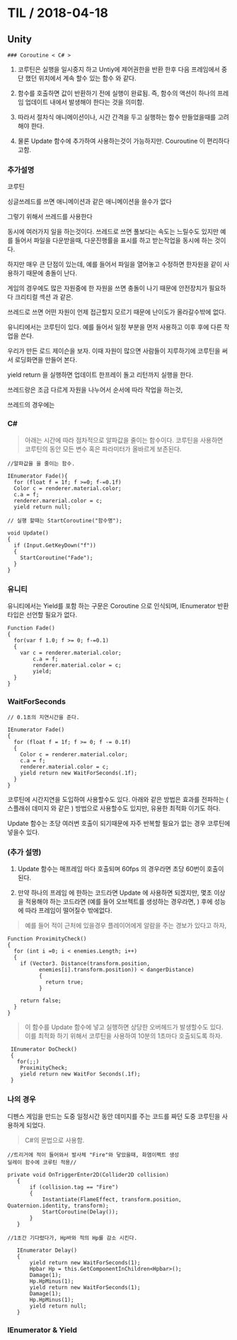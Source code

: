 # TIL   / 2018-04-18
  ## Unity
    ### Coroutine < C# >



1. 코루틴은 실행을 일시중지 하고 Untiy에 제어권한을 반환 한후 다음 프레임에서 중단 했던 위치에서 계속 할수 있는 함수 와 같다.

2. 함수를 호출하면 값이 반환하기 전에 실행이 완료됨. 즉, 함수의 액션이 하나의 프레임 업데이트 내에서 발생해야 한다는 것을 의미함.

3. 따라서 절차식 애니메이션이나, 시간 간격을 두고 실행하는 함수 만들었을때를 고려해야 한다.

4. 물론 Update 함수에 추가하여 사용하는것이 가능하지만. Couroutine 이 편리하다고함.

### 추가설명
코루틴

싱글쓰레드를 쓰면
애니메이션과 같은
애니메이션을 쓸수가 없다

그렇기 위해서 쓰레드를 사용한다

동시에 여러가지 일을 하는것이다.
쓰레드로 쓰면 풀보다는 속도는 느릴수도 있지만
예를 들어서 파일을 다운받을때, 다운진행률을 표시를 하고 받는작업을 동시에 하는 것이다.

하지만 매우 큰 단점이 있는데,
예를 들어서 파일을 열어놓고 수정하면  한자원을 같이 사용하기 때문에 충돌이 난다.

게임의 경우에도 많은 자원중에 한 자원을 쓰면 충돌이 나기 때문에 안전장치가 필요하다
크리티컬 섹션 과 같은.

쓰레드로 쓰면 어떤 자원이 언제 접근할지 모르기 때문에 난이도가 올라갈수밖에 없다.

유니티에서는 코루틴이 있다.
예를 들어서 일정 부분을 먼저 사용하고 이후 후에 다른 작업을 쓴다.

우리가 만든 로드 제이슨을 보자.
이때 자원이 많으면 사람들이 지루하기에
코루틴을 써서 로딩화면을 만들어 본다.

yield return 을 실행하면
업데이트 한프레이 돌고 리턴까지 실행을 한다.

쓰레드랑은 조금 다르게
자원을 나누어서 순서에 따라 작업을 하는것,

쓰레드의 경우에는 

### C#
>아래는 시간에 따라 점차적으로 알파값을 줄이는 함수이다.
코루틴을 사용하면 코루틴의 동안 모든 변수 혹은 파라미터가 올바르게 보존된다.

```
//알파값을 을 줄이는 함수.

IEnumerator Fade(){
  for (float f = 1f; f >=0; f-=0.1f)
  Color c = renderer.material.color;
  c.a = f;
  renderer.marerial.color = c;
  yield return null;

// 실행 할때는 StartCoroutine("함수명");

void Update()
{
  if (Input.GetKeyDown("f"))
  {
    StartCoroutine("Fade");
  }
}
```

### 유니티
유니티에서는 Yield를 포함 하는 구문은 Coroutine 으로 인식되며, IEnumerator 반환 타입은 선언할 필요가 없다.

```
Function Fade()
{
  for(var f 1.0; f >= 0; f-=0.1)
  {
    var c = renderer.material.color;
        c.a = f;
        renderer.material.color = c;
        yield;
  }
}
```

### WaitForSeconds

```
// 0.1초의 지연시간을 준다.

IEnumerator Fade()
{
  for (float f = 1f; f >= 0; f -= 0.1f)
  {
    Color c = renderer.material.color;
    c.a = f;
    renderer.material.color = c;
    yield return new WaitForSeconds(.1f);
  }
}
```
코루틴에 시간지연을 도입하여 사용할수도 있다.
아래와 같은 방법은 효과를 전파하는 ( 스플래쉬 데미지 와 같은 ) 방법으로 사용할수도 있지만,  유용한 최적화 이기도 하다.

Update 함수는 초당 여러번 호출이 되기때문에 자주 반복할 필요가 없는 경우 코루틴에 넣을수 있다.

### (추가 설명)
1.  Update 함수는 매프레임 마다 호출되며 60fps 의 경우라면 초당 60번이 호출이 된다.

2.  만약 하나의 프레임 에 한하는 코드라면 Update 에 사용하면 되겠지만, 몇초 이상 을 적용해야 하는 코드라면 (예를 들어 오브젝트를 생성하는 경우라면, ) 후에 성능에 따라 프레임이 떨어질수 밖에없다.


>예를 들어 적이 근처에 있을경우 플레이어에게 알람을 주는 경보가 있다고 하자,
```
Function ProximityCheck()
{
  for (int i =0; i < enemies.Length; i++)
  {
    if (Vector3. Distance(transform.position,
          enemies[i].transform.position)) < dangerDistance)
          {
            return true;
          }

    return false;
  }
}
```

 >이 함수를 Update 함수에 넣고 실행하면 상당한 오버헤드가 발생할수도 있다.
 이를 최적화 하기 위해서 코루틴을 사용하여 10분의 1초마다 호출되도록 하자.

```
 IEnumerator DoCheck()
 {
   for(;;)
    ProximityCheck;
    yield return new WaitFor Seconds(.1f);
 }
```

### 나의 경우

디펜스 게임을 만드는 도중 일정시간 동안 데미지를 주는 코드를 짜던 도중 코루틴을 사용하게 되었다.

>C#의 문법으로 사용함.

```
//트리거에 적이 들어와서 발사체 "Fire"와 닿았을때, 화염이펙트 생성
딜레이 함수에 코루틴 적용//

private void OnTriggerEnter2D(Collider2D collision)
   {
       if (collision.tag == "Fire")
       {
           Instantiate(FlameEffect, transform.position, Quaternion.identity, transform);
           StartCoroutine(Delay());
       }
   }

//1초간 기다렸다가, Hp바와 적의 Hp를 감소 시킨다.

   IEnumerator Delay()
   {
       yield return new WaitForSeconds(1);
       Hpbar Hp = this.GetComponentInChildren<Hpbar>();
       Damage(1);
       Hp.HpMinus(1);
       yield return new WaitForSeconds(1);
       Damage(1);
       Hp.HpMinus(1);
       yield return null;
   }
```

### IEnumerator & Yield
